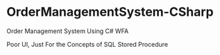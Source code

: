 # OrderManagementSystem-CSharp
 Order Management System Using C# WFA

Poor UI, Just For the Concepts of SQL Stored Procedure
